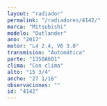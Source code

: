 ```yaml
---
layout: "radiador"
permalink: "/radiadores/4142/"
marca: "Mitsubishi"
modelo: "Outlander"
ano: "2017"
motor: "L4 2.4, V6 3.0"
transmision: "Automática"
parte: "1350A601"
clima: "Con clima"
alto: "15 3/4"
ancho: "27 1/16"
observaciones: ""
id: "4142"
---
```


